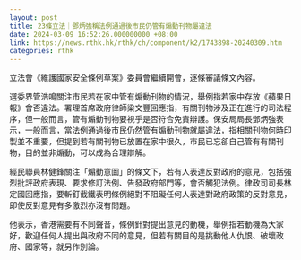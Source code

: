 ```yaml
---
layout: post
title: 23條立法｜鄧炳強稱法例通過後市民仍管有煽動刊物屬違法
date: 2024-03-09 16:52:26.000000000 +08:00
link: https://news.rthk.hk/rthk/ch/component/k2/1743898-20240309.htm
categories: rthk
---
```


立法會《維護國家安全條例草案》委員會繼續開會，逐條審議條文內容。

選委界管浩鳴關注市民若在家中管有煽動刊物的情況，舉例指若家中存放《蘋果日報》會否違法。署理首席政府律師梁文豐回應指，有關刊物涉及正在進行的司法程序，但一般而言，管有煽動刊物要視乎是否符合免責辯護。保安局局長鄧炳強表示，一般而言，當法例通過後市民仍然管有煽動刊物就屬違法，指相關刊物何時印製並不重要，但提到若有關刊物已放置在家中很久，市民已忘卻自己管有有關刊物，目的並非煽動，可以成為合理辯解。

經民聯員林健鋒關注「煽動意圖」的條文下，若有人表達反對政府的意見，包括強烈批評政府表現、要求修訂法例、告發政府部門等，會否觸犯法例。律政司司長林定國回應指，要斬釘截鐵表明條例絕對不阻礙任何人表達對政府政策的反對意見，即使反對意見有多激烈亦沒有問題。

他表示，香港需要有不同聲音，條例針對提出意見的動機，舉例指若動機為大家好，歡迎任何人提出與政府不同的意見，但若有關目的是挑動他人仇恨、破壞政府、國家等，就另作別論。
